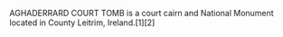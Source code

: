 AGHADERRARD COURT TOMB is a court cairn and National Monument located in County Leitrim, Ireland.[1][2]

